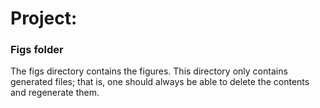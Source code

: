 # Project: 
### Figs folder

The figs directory contains the figures. This directory only contains generated files; that is, one should always be able to delete the contents and regenerate them.
